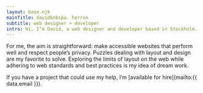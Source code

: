```yaml
---
layout: base.njk
mainTitle: david&nbspa. herron
subtitle: web designer + developer
intro: Hi, I’m David, a web designer and developer based in Stockholm.
---
```


For me, the aim is straightforward: make accessible websites that perform well and respect people’s privacy. Puzzles dealing with layout and design are my favorite to solve. Exploring the limits of layout on the web while adhering to web standards and best practices is my idea of dream work.

If you have a project that could use my help, I’m [available for hire](mailto:{{ data.email }}).
